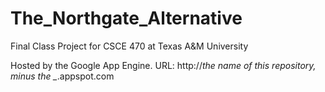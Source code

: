 The_Northgate_Alternative
=========================

Final Class Project for CSCE 470 at Texas A&amp;M University


Hosted by the Google App Engine.
URL: http://*the name of this repository, minus the _*.appspot.com
